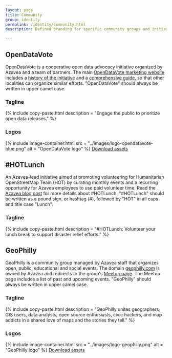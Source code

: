 ```yaml
---
layout: page
title: Community
group: identity
permalink: /identity/community.html
description: Defined branding for specific community groups and initiatives.

---
```


## OpenDataVote
OpenDataVote is a cooperative open data advocacy initiative organized by Azavea and a team of partners. The main [OpenDataVote marketing website](https://www.opendatavote.org/) includes a [history of the initiative](https://www.opendatavote.org/history) and a [comprehensive guide](https://www.opendatavote.org/guide), so that other localities can organize similar efforts. "OpenDataVote" should always be written in upper camel case.

### Tagline
{% include copy-paste.html
  description = "Engage the public to prioritize open data releases."
%}

### Logos

{% include image-container.html
  src =  "../images/logo-opendatavote-blue.png"
  alt =  "OpenDataVote logo"
%}
<a href="/downloads/opendatavote.zip" class="c-btn c-btn--small" download>Download assets</a>

## &#35;HOTLunch
An Azavea-lead initiative aimed at promoting volunteering for Humanitarian OpenStreetMap Team (HOT) by curating monthly events and a recurring opportunity for Azavea employees to use paid volunteer time. Read the [Azavea blog post](https://www.azavea.com/blog/2017/10/02/hotlunch-volunteer-lunch-break-support-disaster-relief-efforts/) for more details about &#35;HOTLunch. "&#35;HOTLunch" should be written as a pound sign, or hashtag (#), followed by "HOT" in all caps and title case "Lunch".

### Tagline
{% include copy-paste.html
  description = "#HOTLunch: Volunteer your lunch break to support disaster relief efforts."
%}

## GeoPhilly
GeoPhilly is a community group managed by Azavea staff that organizes open, public, educational and social events. The domain [geophilly.com](http://geophilly.com/) is owned by Azavea and redirects to the group's [Meetup page](https://www.meetup.com/geophilly/). The Meetup page includes a list of past and upcoming events. "GeoPhilly" should always be written in upper camel case.

### Tagline
{% include copy-paste.html
  description = "GeoPhilly unites geographers, GIS users, data analysts, open source enthusiasts, civic hackers, and map addicts in a shared love of maps and the stories they tell."
%}

### Logos

{% include image-container.html
  src =  "../images/logo-geophilly.png"
  alt =  "GeoPhilly logo"
%}
<a href="/downloads/geophilly.zip" class="c-btn c-btn--small" download>Download assets</a>
